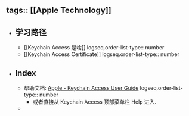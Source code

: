 tags:: [[Apple Technology]]
---

- ## 学习路径
	- [[Keychain Access 是啥]]
	  logseq.order-list-type:: number
	- [[Keychain Access Certificate]]
	  logseq.order-list-type:: number
- ## Index
	- 帮助文档: [Apple - Keychain Access User Guide](https://support.apple.com/guide/keychain-access/welcome/mac)
	  logseq.order-list-type:: number
		- 或者直接从 Keychain Access 顶部菜单栏 Help 进入.
	-